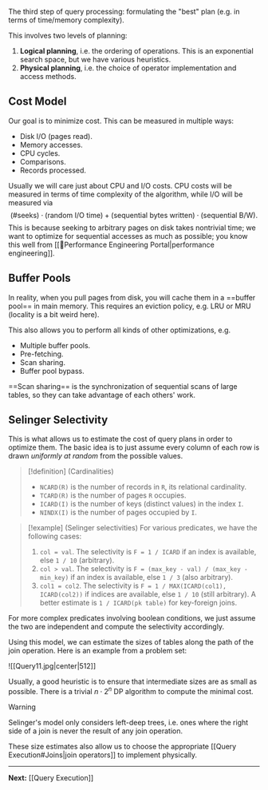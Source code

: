 The third step of query processing: formulating the "best" plan (e.g. in terms of time/memory complexity).

This involves two levels of planning:

1. **Logical planning**, i.e. the ordering of operations. This is an exponential search space, but we have various heuristics.
2. **Physical planning**, i.e. the choice of operator implementation and access methods.

## Cost Model

Our goal is to minimize cost. This can be measured in multiple ways:

* Disk I/O (pages read).
* Memory accesses.
* CPU cycles.
* Comparisons.
* Records processed.

Usually we will care just about CPU and I/O costs. CPU costs will be measured in terms of time complexity of the algorithm, while I/O will be measured via
$$
(\text{\# seeks})\cdot(\text{random I/O time}) + (\text{sequential bytes written})\cdot(\text{sequential B/W}).
$$
This is because seeking to arbitrary pages on disk takes nontrivial time; we want to optimize for sequential accesses as much as possible; you know this well from [[🚀Performance Engineering Portal|performance engineering]]. 

## Buffer Pools

In reality, when you pull pages from disk, you will cache them in a ==buffer pool== in main memory. This requires an eviction policy, e.g. LRU or MRU (locality is a bit weird here).

This also allows you to perform all kinds of other optimizations, e.g.

* Multiple buffer pools.
* Pre-fetching.
* Scan sharing.
* Buffer pool bypass.

==Scan sharing== is the synchronization of sequential scans of large tables, so they can take advantage of each others' work.

## Selinger Selectivity

This is what allows us to estimate the cost of query plans in order to optimize them. The basic idea is to just assume every column of each row is drawn *uniformly at random* from the possible values. 

> [!definition] (Cardinalities)
> * `NCARD(R)` is the number of records in `R`, its relational cardinality.
> * `TCARD(R)` is the number of pages `R` occupies.
> * `ICARD(I)` is the number of keys (distinct values) in the index `I`.
> * `NINDX(I)` is the number of pages occupied by `I`.

> [!example] (Selinger selectivities)
> For various predicates, we have the following cases:
> 
> 1. `col = val`. The selectivity is `F = 1 / ICARD` if an index is available, else `1 / 10` (arbitrary).
> 2. `col > val`. The selectivity is `F = (max_key - val) / (max_key - min_key)` if an index is available, else `1 / 3` (also arbitrary).
> 3. `col1 = col2`. The selectivity is `F = 1 / MAX(ICARD(col1), ICARD(col2))` if indices are available, else `1 / 10` (still arbitrary). A better estimate is `1 / ICARD(pk table)` for key-foreign joins.

For more complex predicates involving boolean conditions, we just assume the two are independent and compute the selectivity accordingly.

Using this model, we can estimate the sizes of tables along the path of the join operation. Here is an example from a problem set:

![[Query11.jpg|center|512]]

Usually, a good heuristic is to ensure that intermediate sizes are as small as possible. There is a trivial $n\cdot 2^{n}$ DP algorithm to compute the minimal cost.

> [!warning]
> Selinger's model only considers left-deep trees, i.e. ones where the right side of a join is never the result of any join operation.

These size estimates also allow us to choose the appropriate [[Query Execution#Joins|join operators]] to implement physically.

---

**Next:** [[Query Execution]]